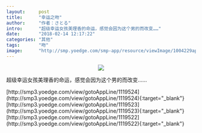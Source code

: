 ```yaml
---
layout:     post
title:      "幸运之吻"
author:     "作者：さとる"
intro:      "超级幸运女孩美理香的命运，感觉会因为这个男的而改变……"
date:       "2018-02-14 12:17:22"
categories: "其他"
tags:       "吻"
image:      "http://smp.yoedge.com/smp-app/resource/viewImage/1004229appline.png"
---
```

<div style="text-align: center">
<p><img src="http://smp.yoedge.com/smp-app/resource/viewImage/1004229appline.png"/></p>
</div>
<p class="post-meta">
<span>超级幸运女孩美理香的命运，感觉会因为这个男的而改变……</span>
</p>
[http://smp3.yoedge.com/view/gotoAppLine/1119524](http://smp3.yoedge.com/view/gotoAppLine/1119524){:target="_blank"}
[http://smp3.yoedge.com/view/gotoAppLine/1119523](http://smp3.yoedge.com/view/gotoAppLine/1119523){:target="_blank"}
[http://smp3.yoedge.com/view/gotoAppLine/1119522](http://smp3.yoedge.com/view/gotoAppLine/1119522){:target="_blank"}


